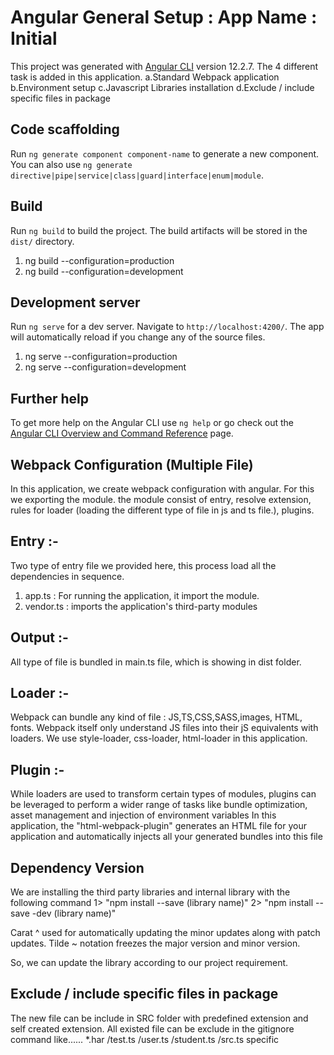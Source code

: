 # Angular General Setup : App Name : Initial

This project was generated with [Angular CLI](https://github.com/angular/angular-cli) version 12.2.7.
The 4 different task is added in this application.
a.Standard Webpack application
b.Environment setup
c.Javascript Libraries installation 
d.Exclude / include specific files in package

## Code scaffolding

Run `ng generate component component-name` to generate a new component. You can also use `ng generate directive|pipe|service|class|guard|interface|enum|module`.

## Build

Run `ng build` to build the project. The build artifacts will be stored in the `dist/` directory.
1) ng build --configuration=production
2) ng build --configuration=development

## Development server

Run `ng serve` for a dev server. Navigate to `http://localhost:4200/`. The app will automatically reload if you change any of the source files.
1) ng serve --configuration=production
2) ng serve --configuration=development

## Further help

To get more help on the Angular CLI use `ng help` or go check out the [Angular CLI Overview and Command Reference](https://angular.io/cli) page.

## Webpack Configuration (Multiple File)

In this application, we create webpack configuration with angular. For this we exporting the module.
the module consist of entry, resolve extension, rules for loader (loading the different type of file in js and ts file.), plugins.

 ## Entry :- 
 Two type of entry file we provided here, this process load all the dependencies in sequence.
 1. app.ts : For running the application, it import the module.
 2. vendor.ts : imports the application's third-party modules

 ## Output :- 
 All type of file is bundled in main.ts file, which is showing in dist folder.

 ## Loader :- 
 Webpack can bundle any kind of file : JS,TS,CSS,SASS,images, HTML, fonts. Webpack itself only understand JS files into their jS equivalents with loaders.
 We use style-loader, css-loader, html-loader in this application.

 ## Plugin :- 
 While loaders are used to transform certain types of modules, plugins can be leveraged to perform a wider range of tasks like bundle optimization, asset management and injection of environment variables
 In this application, the "html-webpack-plugin" generates an HTML file for your application and automatically injects all your generated bundles into this file

 ## Dependency Version 
 We are installing the third party libraries and internal library with the following command 
 1> "npm install --save (library name)" 
 2> "npm install --save -dev (library name)"

Carat ^ used for automatically updating the minor updates along with patch updates. 
 Tilde ~ notation freezes the major version and minor version. 

 So, we can update the library according to our project requirement.
 
 ## Exclude / include specific files in package
 The new file can be include in SRC folder with predefined extension and self created extension.
 All existed file can be exclude in the gitignore command like......
 *.har
/test.ts
/user.ts
/student.ts
/src.ts
specific

